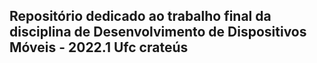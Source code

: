 <h2>
    Repositório dedicado ao trabalho final da disciplina de
    Desenvolvimento de Dispositivos Móveis - 2022.1 Ufc crateús
</h2>